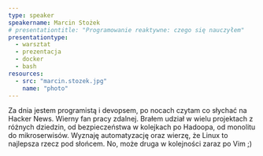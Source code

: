 ```yaml
---
type: speaker
speakername: Marcin Stożek
# presentationtitle: "Programowanie reaktywne: czego się nauczyłem"
presentationtype: 
  - warsztat
  - prezentacja 
  - docker
  - bash
resources:
  - src: "marcin.stozek.jpg"
    name: "photo"
---
```


Za dnia jestem programistą i devopsem, po nocach czytam co słychać na Hacker News. Wierny fan pracy zdalnej. Brałem udział w wielu projektach z różnych dziedzin, od bezpieczeństwa w kolejkach po Hadoopa, od monolitu do mikroserwisów.
Wyznaję automatyzację oraz wierzę, że Linux to najlepsza rzecz pod słońcem. No, może druga w kolejności zaraz po Vim ;)